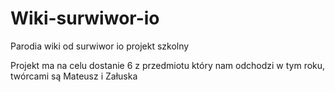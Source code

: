 # Wiki-surwiwor-io
Parodia wiki od surwiwor io projekt szkolny

Projekt ma na celu dostanie 6 z przedmiotu który nam odchodzi w tym roku, twórcami są Mateusz i Załuska
